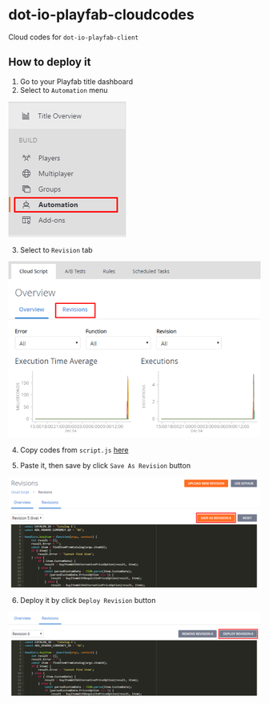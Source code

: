 # dot-io-playfab-cloudcodes
Cloud codes for `dot-io-playfab-client`

## How to deploy it

1. Go to your Playfab title dashboard
2. Select to `Automation` menu

![](Guides/1.png)

3. Select to `Revision` tab

![](Guides/2.png)

4. Copy codes from `script.js` [here](https://github.com/insthync/dot-io-playfab-cloudcodes/blob/master/script.js)

5. Paste it, then save by click `Save As Revision` button

![](Guides/3.png)

6. Deploy it by click `Deploy Revision` button

![](Guides/4.png)